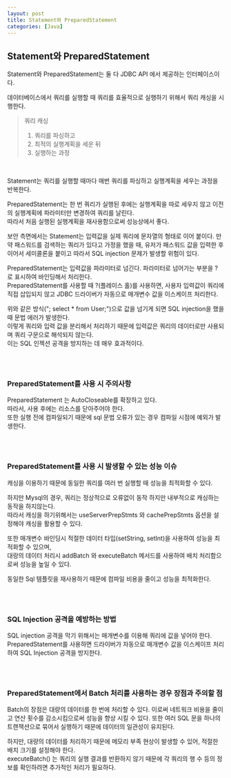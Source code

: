 ```yaml
---
layout: post
title: Statement와 PreparedStatement
categories: [Java]
---
```


## Statement와 PreparedStatement
Statement와 PreparedStatement는 둘 다 JDBC API 에서 제공하는 인터페이스이다.

데이터베이스에서 쿼리를 실행할 때 쿼리를 효율적으로 실행하기 위해서 쿼리 캐싱을 시행한다.  

> 쿼리 캐싱
> 1. 쿼리를 파싱하고 
> 2. 최적의 실행계획을 세운 뒤 
> 3. 실행하는 과정
  
<br>  

Statement는 쿼리를 실행할 때마다 매번 쿼리를 파싱하고 실행계획을 세우는 과정을 반복한다.  


PreparedStatement는 한 번 쿼리가 실행된 후에는 실행계획을 따로 세우지 않고 이전의 실행계획에 파라미터만 변경하여 쿼리를 날린다.    
따라서 처음 실행된 실행계획을 재사용함으로써 성능상에서 좋다.  
 
보안 측면에서는 Statement는 입력값을 실제 쿼리에 문자열의 형태로 이어 붙이다.
만약 패스워드를 검색하는 쿼리가 있다고 가정을 했을 때, 유저가 패스워드 값을 입력한 후 이어서 세미콜론을 붙이고
따라서 SQL injection 문제가 발생할 위험이 있다.
  
  
PreparedStatement는 입력값을 파라미터로 넘긴다. 파라미터로 넘어가는 부분을 ? 로 표시하여 바인딩해서 처리한다.  
PreparedStatement를 사용할 때 ?(플레이스 홀)를 사용하면, 사용자 입력값이 쿼리에 직접 삽입되지 않고
JDBC 드라이버가 자동으로 매개변수 값을 이스케이프 처리한다.  

위와 같은 방식("; select * from User;")으로 값을 넘기게 되면 SQL injection을 했을 때 문법 에러가 발생한다.  
이렇게 쿼리와 입력 값을 분리해서 처리하기 때문에 입력값은 쿼리의 데이터로만 사용되며 쿼리 구문으로 해석되지 않는다.  
이는 SQL 인젝션 공격을 방지하는 데 매우 효과적이다.

<br><br>

### PreparedStatement를 사용 시 주의사항
PreparedStatement 는 AutoCloseable를 확장하고 있다.  
따라서, 사용 후에는 리소스를 닫아주어야 한다.  
또한 실행 전에 컴파일되기 때문에 sql 문법 오류가 있는 경우 컴파일 시점에 예외가 발생한다.

<br><br>

### PreparedStatement를 사용 시 발생할 수 있는 성능 이슈
캐싱을 이용하기 때문에 동일한 쿼리를 여러 번 실행할 때 성능을 최적화할 수 있다.  

하지만 Mysql의 경우, 쿼리는 정상적으로 오류없이 동작 하지만 내부적으로 캐싱하는 동작을 하지않는다.  
따라서 캐싱을 하기위해서는 useServerPrepStmts 와 cachePrepStmts 옵션을 설정해야 캐싱을 활용할 수 있다.
  
또한 매개변수 바인딩시 적절한 데이터 타입(setString, setInt)을 사용하여 성능을 최적화할 수 있으며,  
대랑의 데이터 처리시 addBatch 와 executeBatch 메서드를 사용하여 배치 처리함으로써 성능을 높일 수 있다.
  
동일한 Sql 템플릿을 재사용하기 때문에 컴파일 비용을 줄이고 성능을 최적화한다.  
  
  
<br><br>
  

### SQL Injection 공격을 예방하는 방법
SQL injection 공격을 막기 위해서는 매개변수를 이용해 쿼리에 값을 넣어야 한다.  
PreparedStatement를 사용하면 드라이버가 자동으로 매개변수 값을 이스케이프 처리하여 SQL Injection 공격을 방지한다.  


<br><br>


### PreparedStatement에서 Batch 처리를 사용하는 경우 장점과 주의할 점
Batch의 장점은 대량의 데이터를 한 번에 처리할 수 있다.
이로써 네트워크 비용을 줄이고 연산 횟수를 감소시킴으로써 성능을 향상 시킬 수 있다.
또한 여러 SQL 문을 하나의 트랜잭션으로 묶어서 실행하기 때문에 데이터의 일관성이 유지된다.

하지만, 대량의 데이터를 처리하기 때문에 메모리 부족 현상이 발생할 수 있어, 적절한 배치 크기를 설정해야 한다.  
executeBatch() 는 쿼리의 실행 결과를 반환하지 않기 때문에 각 쿼리의 행 수 등의 정보를 확인하려면 추가적인 처리가 필요하다.




